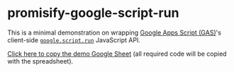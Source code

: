 # promisify-google-script-run

This is a minimal demonstration on wrapping [Google Apps Script (GAS)](https://www.google.com/script/start/)'s client-side [`google.script.run`](https://developers.google.com/apps-script/guides/html/reference/run) JavaScript API.

[Click here to copy the demo Google Sheet](https://docs.google.com/spreadsheets/d/1ofsND8UEWM4XY0-K0LFiHq0RIBz2IC2AlImfO9VOojU/copy) (all required code will be copied with the spreadsheet).
